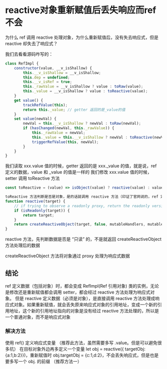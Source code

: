 
# reactive对象重新赋值后丢失响应而ref不会

为什么 ref 调用 reactive 处理对象，为什么重新赋值后，没有失去响应式，但是 reactive 却失去了响应式？


我们去看看源码咋写的：
```js
class RefImpl {
    constructor(value, __v_isShallow) {
        this.__v_isShallow = __v_isShallow;
        this.dep = undefined;
        this.__v_isRef = true;
        this._rawValue = __v_isShallow ? value : toRaw(value);
        this._value = __v_isShallow ? value : toReactive(value);
    }
    get value() {
        trackRefValue(this);
        return this._value; // getter 返回的是_value的值
    }
    set value(newVal) {
        newVal = this.__v_isShallow ? newVal : toRaw(newVal);
        if (hasChanged(newVal, this._rawValue)) {
            this._rawValue = newVal;
            this._value = this.__v_isShallow ? newVal : toReactive(newVal); // setter 调用 toReactive 方法
            triggerRefValue(this, newVal);
        }
    }
}
```

我们读取 xxx.value 值的时候，getter 返回的是 xxx._value 的值，就是说，ref 定义的数据，value 和 _value 的值是一样的
我们修改 xxx.value 值的时候，setter 调用 toReactive 方法
```js
const toReactive = (value) => isObject(value) ? reactive(value) : value;

toReactive 方法判断是否是对象，是的话就调用 reactive 方法（印证了官网说的，ref 定义对象时，底层调用 reactive 方法实现）
function reactive(target) {
    // if trying to observe a readonly proxy, return the readonly version.
    if (isReadonly(target)) {
        return target;
    }
    return createReactiveObject(target, false, mutableHandlers, mutableCollectionHandlers, reactiveMap);
}
```

reactive 方法，先判断数据是否是 “只读” 的，不是就返回 createReactiveObject 方法处理后的数据

createReactiveObject 方法将对象通过 proxy 处理为响应式数据

## 结论
ref 定义数据（包括对象）时，都会变成 RefImpl(Ref 引用对象) 类的实例，无论是修改还是重新赋值都会调用 setter，都会经过 reactive 方法处理为响应式对象。
但是 reactive 定义数据（必须是对象），是直接调用 reactive 方法处理成响应式对象。如果重新赋值，就会丢失原来响应式对象的引用地址，变成一个新的引用地址，这个新的引用地址指向的对象是没有经过 reactive 方法处理的，所以是一个普通对象，而不是响应式对象






### 解决方法
使用 ref() 定义响应式变量 （推荐此方法，虽然需要多写 .value。但是可以避免很多坑）
在目标对象外边再多定义一个变量 let obj = reactive({ targetObj: {a:1,b:2}})，重新赋值时 obj.targetObj = {c:1,d:2}，不会丢失响应式，但是也是要多写一个 obj. 的前缀 （推荐方法一）
